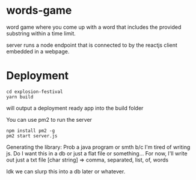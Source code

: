 # words-game
word game where you come up with a word that includes the provided substring
within a time limit.

server runs a node endpoint that is connected to by the reactjs client embedded
in a webpage.

# Deployment
```
cd explosion-festival
yarn build
```
will output a deployment ready app into the build folder



You can use pm2 to run the server
```
npm install pm2 -g
pm2 start server.js
```


Generating the library:
Prob a java program or smth b/c I'm tired of writing js.
Do I want this in a db or just a flat file or something...
For now, I'll write out just a txt file
[char string] => comma, separated, list, of, words

Idk we can slurp this into a db later or whatever.
